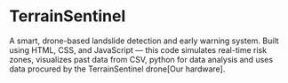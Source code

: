 # TerrainSentinel
A smart, drone-based landslide detection and early warning system. Built using HTML, CSS, and JavaScript — this code simulates real-time risk zones, visualizes past data from CSV, python for data analysis and uses data procured by the TerrainSentinel drone[Our hardware]. 
